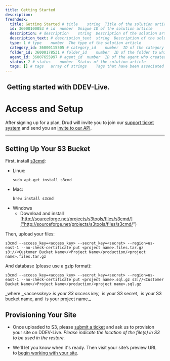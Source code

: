```yaml
---
title: Getting Started
description:
freshdesk:
  title: Getting Started # title	string	Title of the solution article
  id: 36000100053 # id	number	Unique ID of the solution article
  description: # description	string	Description of the solution article
  description_text: # description_text	string	Description of the solution article in plain text
  type: 1 # type	number	The type of the solution article
  category_id: 36000115505 # category_id	number	ID of the category to which the solution article belongs
  folder_id: 36000178531 # folder_id	number	ID of the folder to which the solution article belongs
  agent_id: 36007655997 # agent_id	number	ID of the agent who created the solution article
  status: 2 # status	number	Status of the solution article
  tags: [] # tags	array of strings	Tags that have been associated with the solution article
---
```


##  Getting started with DDEV-Live.

# Access and Setup

After signing up for a plan, Drud will invite you to join our [support ticket system]("http://support.drud.com") and send you an [invite to our API]("https://support.drud.com/support/solutions/articles/36000106931-working-with-the-api").

---

## Setting Up Your S3 Bucket

First, install [s3cmd]("https://s3tools.org/s3cmd"):

- Linux:

  `sudo apt-get install s3cmd`

* Mac:

  `brew install s3cmd`

- Windows
  - Download and install [http://sourceforge.net/projects/s3tools/files/s3cmd/]("http://sourceforge.net/projects/s3tools/files/s3cmd/")

Then, upload your files:

`s3cmd --access_key=<access_key> --secret_key=<secret> --region=us-east-1 --no-check-certificate put <project name>.files.tar.gz s3://<Customer Bucket Name>/<Project Name>/production/<project name>.files.tar.gz`

And database (please use a gzip format):

`s3cmd --access_key=<access_key> --secret_key=<secret> --region=us-east-1 --no-check-certificate put <project name>.sql.gz s3://<Customer Bucket Name>/<Project Name>/production/<project name>.sql.gz`

_where _<access*key> is your S3 access key, <secret>* is your S3 secret, *<Customer Bucket Name>* is your S3 bucket name, and *<project name>* is your project name.\_

## Provisioning Your Site

- Once uploaded to S3, please [submit a ticket]("https://support.drud.com/support/tickets/new") and ask us to provision your site on DDEV-Live. _Please indicate the location of the file(s) in S3 to be used in the restore._

- We'll let you know when it's ready. Then visit your site’s preview URL to [begin working with your site]("https://support.drud.com/support/solutions/articles/36000106365-working-with-ddev-live-sites").
